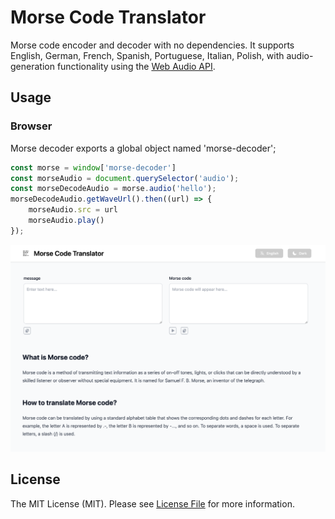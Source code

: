# Morse Code Translator


Morse code encoder and decoder with no dependencies. It supports English, German, French, Spanish, Portuguese, Italian, Polish, with audio-generation functionality using the [Web Audio API](https://developer.mozilla.org/en-US/docs/Web/API/Web_Audio_API).


## Usage
### Browser
Morse decoder exports a global object named 'morse-decoder';
```js
const morse = window['morse-decoder']
const morseAudio = document.querySelector('audio');
const morseDecodeAudio = morse.audio('hello');
morseDecodeAudio.getWaveUrl().then((url) => {
    morseAudio.src = url
    morseAudio.play()
});
```


![image](screenshot.png)

## License

The MIT License (MIT). Please see [License File](LICENSE) for more information.

  [npm-version]: https://img.shields.io/npm/v/morse-decoder.svg?style=flat-square
  [npm-downloads]: https://img.shields.io/npm/dm/morse-decoder.svg?style=flat-square

  [npm]: https://www.npmjs.com/package/morse-decoder
